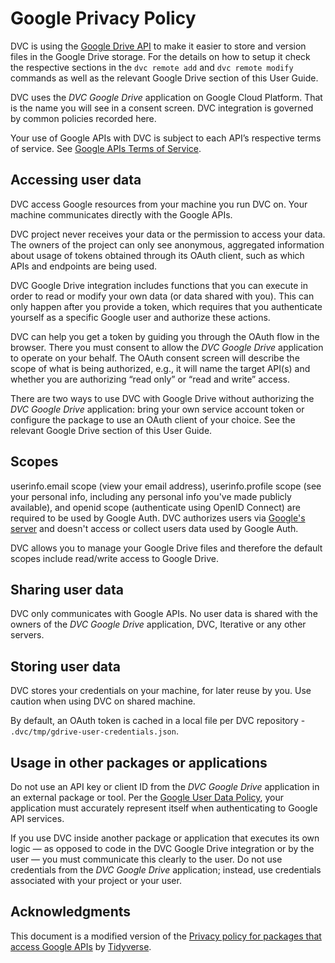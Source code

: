 # Google Privacy Policy

DVC is using the [Google Drive API](https://developers.google.com/drive/) to
make it easier to store and version files in the Google Drive storage. For the
details on how to setup it check the respective sections in the `dvc remote add`
and `dvc remote modify` commands as well as the relevant Google Drive section of
this User Guide.

DVC uses the _DVC Google Drive_ application on Google Cloud Platform. That is
the name you will see in a consent screen. DVC integration is governed by common
policies recorded here.

Your use of Google APIs with DVC is subject to each API’s respective terms of
service. See
[Google APIs Terms of Service](https://developers.google.com/terms/).

## Accessing user data

DVC access Google resources from your machine you run DVC on. Your machine
communicates directly with the Google APIs.

DVC project never receives your data or the permission to access your data. The
owners of the project can only see anonymous, aggregated information about usage
of tokens obtained through its OAuth client, such as which APIs and endpoints
are being used.

DVC Google Drive integration includes functions that you can execute in order to
read or modify your own data (or data shared with you). This can only happen
after you provide a token, which requires that you authenticate yourself as a
specific Google user and authorize these actions.

DVC can help you get a token by guiding you through the OAuth flow in the
browser. There you must consent to allow the _DVC Google Drive_ application to
operate on your behalf. The OAuth consent screen will describe the scope of what
is being authorized, e.g., it will name the target API(s) and whether you are
authorizing “read only” or “read and write” access.

There are two ways to use DVC with Google Drive without authorizing the _DVC
Google Drive_ application: bring your own service account token or configure the
package to use an OAuth client of your choice. See the relevant Google Drive
section of this User Guide.

## Scopes

userinfo.email scope (view your email address), userinfo.profile scope (see your
personal info, including any personal info you've made publicly available), and
openid scope (authenticate using OpenID Connect) are required to be used by
Google Auth. DVC authorizes users via
[Google's server](https://accounts.google.com/o/oauth2/auth) and doesn't access
or collect users data used by Google Auth.

DVC allows you to manage your Google Drive files and therefore the default
scopes include read/write access to Google Drive.

## Sharing user data

DVC only communicates with Google APIs. No user data is shared with the owners
of the _DVC Google Drive_ application, DVC, Iterative or any other servers.

## Storing user data

DVC stores your credentials on your machine, for later reuse by you. Use caution
when using DVC on shared machine.

By default, an OAuth token is cached in a local file per DVC repository -
`.dvc/tmp/gdrive-user-credentials.json`.

## Usage in other packages or applications

Do not use an API key or client ID from the _DVC Google Drive_ application in an
external package or tool. Per the
[Google User Data Policy](https://developers.google.com/terms/api-services-user-data-policy),
your application must accurately represent itself when authenticating to Google
API services.

If you use DVC inside another package or application that executes its own logic
— as opposed to code in the DVC Google Drive integration or by the user — you
must communicate this clearly to the user. Do not use credentials from the _DVC
Google Drive_ application; instead, use credentials associated with your project
or your user.

## Acknowledgments

This document is a modified version of the
[Privacy policy for packages that access Google APIs](https://www.tidyverse.org/google_privacy_policy/)
by [Tidyverse](https://www.tidyverse.org/).
